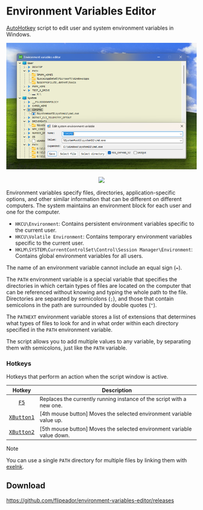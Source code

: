# Environment Variables Editor

[AutoHotkey][ahk] script to edit user and system environment variables in Windows.

<p align="center">
  <img alt="Preview" src="assets/preview.webp"/> <br/> <br/>
  <a href="https://github.com/flipeador/environment-variables-editor/releases/download/v1.0.6/envvars.exe">
    <img src="https://img.shields.io/badge/Releases-Direct download (v1.0.6)-orange.svg?style=for-the-badge"/>
  </a>
</p>

Environment variables specify files, directories, application-specific options,
and other similar information that can be different on different computers.
The system maintains an environment block for each user and one for the computer.

- `HKCU\Environment`: Contains persistent environment variables specific to the current user.
- `HKCU\Volatile Environment`: Contains temporary environment variables specific to the current user.
- `HKLM\SYSTEM\CurrentControlSet\Control\Session Manager\Environment`: Contains global environment variables for all users.

The name of an environment variable cannot include an equal sign (`=`).

The `PATH` environment variable is a special variable that specifies the directories in which certain types of
files are located on the computer that can be referenced without knowing and typing the whole path to the file.
Directories are separated by semicolons (`;`), and those that contain semicolons in the path are surrounded by double quotes (`"`).

The `PATHEXT` environment variable stores a list of extensions that determines what types of files to look for and in what order within each directory specified in the `PATH` environment variable.

The script allows you to add multiple values to any variable, by separating them with semicolons, just like the `PATH` variable.

### Hotkeys

Hotkeys that perform an action when the script window is active.

| Hotkey | Description |
| :---: | --- |
| [<kbd>F5</kbd>][reload] | Replaces the currently running instance of the script with a new one. |
| [<kbd>XButton1</kbd>][xbutton] | [4th mouse button] Moves the selected environment variable value up. |
| [<kbd>XButton2</kbd>][xbutton] | [5th mouse button] Moves the selected environment variable value down. |

> [!NOTE]
> You can use a single `PATH` directory for multiple files by linking them with [exelnk][exelnk].

## Download

<https://github.com/flipeador/environment-variables-editor/releases>

<!-- Reference Links -->
[ahk]: https://autohotkey.com
[reload]: https://autohotkey.com/docs/v2/lib/Reload.htm
[xbutton]: https://autohotkey.com/docs/v2/KeyList.htm#mouse-advanced
[exelnk]: https://github.com/flipeador/exelnk
